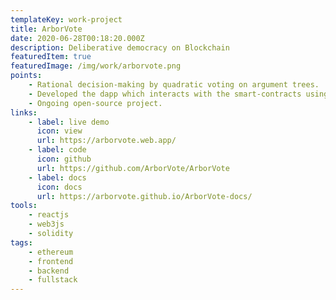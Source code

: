 ```yaml
---
templateKey: work-project
title: ArborVote
date: 2020-06-28T00:18:20.000Z
description: Deliberative democracy on Blockchain
featuredItem: true
featuredImage: /img/work/arborvote.png
points:
    - Rational decision-making by quadratic voting on argument trees.
    - Developed the dapp which interacts with the smart-contracts using web3JS.
    - Ongoing open-source project.
links:
    - label: live demo
      icon: view
      url: https://arborvote.web.app/
    - label: code
      icon: github
      url: https://github.com/ArborVote/ArborVote
    - label: docs
      icon: docs
      url: https://arborvote.github.io/ArborVote-docs/
tools:
    - reactjs
    - web3js
    - solidity
tags:
    - ethereum
    - frontend
    - backend
    - fullstack
---
```

